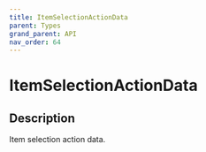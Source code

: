 ```yaml
---
title: ItemSelectionActionData
parent: Types
grand_parent: API
nav_order: 64
---
```


# ItemSelectionActionData

## Description

Item selection action data.

